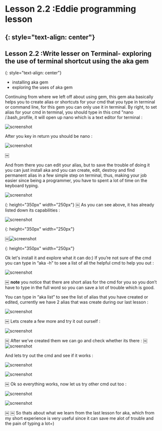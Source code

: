 # Lesson 2.2 :Eddie programming lesson
{: style="text-align: center"}
--------------------------------------

## Lesson 2.2 :Write lesser on Terminal- exploring the use of terminal shortcut using the aka gem
{: style="text-align: center"}


- installing aka gem
- exploring the uses of aka gem

Continuing from where we left off about using gem, this gem aka basically helps you to create alias or shortcuts for your cmd that you type in terminal or command line, for this gem you can only use it in terminal. By right, to set alias for your cmd in terminal, you should type in this cmd "nano /.bash_profile, it will open up nano which is a text editor for terminal :

![screenshot][id]

[id]:/images/Lesson2.2/Photo1.png


 After you key in return you should be nano :

 ![screenshot][id1]

 [id1]:/images/Lesson2.2/Photo2.png
￼

And from there you can edit your alias, but to save the trouble of doing it you can just install aka and you can create, edit, destroy and find permanent alias in a few simple step on terminal, thus, making your job easier since being a programmer, you have to spent a lot of time on the keyboard typing.

![screenshot][id2]

[id2]:/images/Lesson2.2/Photo3.png
{: height="350px" width="250px"}
￼
As you can see above, it has already listed down its capabilities :

![screenshot][id3]

[id3]:/images/Lesson2.2/Photo4.png
{: height="350px" width="250px"}

￼![screenshot][id4]

[id4]:/images/Lesson2.2/Photo5.png
{: height="350px" width="250px"}


Ok let's install it and explore what it can do:)
If you’re not sure of the cmd you can type in “aka -h” to see a list of all the helpful cmd to help you out :

![screenshot][id5]

[id5]:/images/Lesson2.2/Photo6.png

￼
**note** you notice that there are short alias for the cmd for you so you don’t have to type in the full word so you can save a lot of trouble which is good.

You can type in “aka list” to see the list of alias that you have created or edited, currently we have 2 alias that was create during our last lesson :

![screenshot][id6]

[id6]:/images/Lesson2.2/Photo7.png
￼
Lets create a few more and try it out ourself :

![screenshot][id7]

[id7]:/images/Lesson2.2/Photo8.png
￼
After we’ve created them we can go and check whether its there :
￼
![screenshot][id8]

[id8]:/images/Lesson2.2/Photo9.png

And lets try out the cmd and see if it works :

![screenshot][id9]

[id9]:/images/Lesson2.2/Photo10.png

![screenshot][id10]

[id10]:/images/Lesson2.2/Photo11.png
￼
Ok so everything works, now let us try other cmd out too :

![screenshot][id11]

[id11]:/images/Lesson2.2/Photo12.png

![screenshot][id12]

[id12]:/images/Lesson2.2/Photo13.png
￼
￼
So thats about what we learn from the last lesson for aka, which from my short experience is very useful since it can save me alot of trouble and the pain of typing a lot=)
